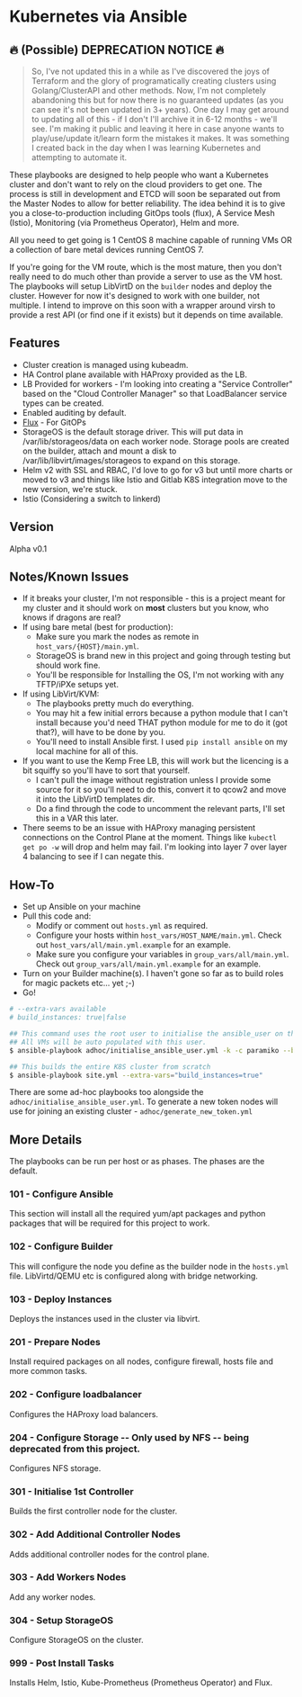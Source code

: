 # Kubernetes via Ansible

## 🔥 (Possible) DEPRECATION NOTICE 🔥
> So, I've not updated this in a while as I've discovered the joys of Terraform and the glory of programatically creating clusters using Golang/ClusterAPI and other methods. Now, I'm not completely abandoning this but for now there is no guaranteed updates (as you can see it's not been updated in 3+ years). One day I may get around to updating all of this - if I don't I'll archive it in 6-12 months - we'll see. I'm making it public and leaving it here in case anyone wants to play/use/update it/learn form the mistakes it makes. It was something I created back in the day when I was learning Kubernetes and attempting to automate it.

These playbooks are designed to help people who want a Kubernetes cluster and don't want to rely on the cloud providers to get one.
The process is still in development and ETCD will soon be separated out from the Master Nodes to allow for better reliability.
The idea behind it is to give you a close-to-production including GitOps tools (flux), A Service Mesh (Istio), Monitoring (via Prometheus Operator), Helm and more.  

All you need to get going is 1 CentOS 8 machine capable of running VMs OR a collection of bare metal devices running CentOS 7.

If you're going for the VM route, which is the most mature, then you don't really need to do much other than provide a server to use as the VM host.
The playbooks will setup LibVirtD on the `builder` nodes and deploy the cluster. However for now it's designed to work with one builder, not multiple.
I intend to improve on this soon with a wrapper around virsh to provide a rest API (or find one if it exists) but it depends on time available.

## Features
* Cluster creation is managed using kubeadm.
* HA Control plane available with HAProxy provided as the LB.
* LB Provided for workers - I'm looking into creating a "Service Controller" based on the "Cloud Controller Manager" so that LoadBalancer service types can be created.
* Enabled auditing by default.
* [Flux](https://github.com/fluxcd/flux) - For GitOPs
* StorageOS is the default storage driver. This will put data in /var/lib/storageos/data on each worker node.
  Storage pools are created on the builder, attach and mount a disk to /var/lib/libvirt/images/storageos to expand on this storage.
* Helm v2 with SSL and RBAC, I'd love to go for v3 but until more charts or moved to v3 and things like Istio and Gitlab K8S integration move to the new version, we're stuck.
* Istio (Considering a switch to linkerd)

## Version
Alpha v0.1

## Notes/Known Issues
* If it breaks your cluster, I'm not responsible - this is a project meant for my cluster and it should work on **most** 
clusters but you know, who knows if dragons are real?
* If using bare metal (best for production):
    * Make sure you mark the nodes as remote in `host_vars/{HOST}/main.yml`.
    * StorageOS is brand new in this project and going through testing but should work fine.
    * You'll be responsible for Installing the OS, I'm not working with any TFTP/iPXe setups yet.
* If using LibVirt/KVM:
    * The playbooks pretty much do everything.
    * You may hit a few initial errors because a python module that I can't 
    install because you'd need THAT python module for me to do it (got that?), will have to be done by you.
    * You'll need to install Ansible first. I used `pip install ansible` on my local machine for all of this.
* If you want to use the Kemp Free LB, this will work but the licencing is a bit squiffy so you'll have to sort that yourself.
  * I can't pull the image without registration unless I provide some source for it so you'll need to do this, convert it to qcow2 and move it into the LibVirtD templates dir.
  * Do a find through the code to uncomment the relevant parts, I'll set this in a VAR this later.  
* There seems to be an issue with HAProxy managing persistent connections on the Control Plane at the moment.
  Things like  `kubectl get po -w` will drop and helm may fail. I'm looking into layer 7 over layer 4 balancing to see if I can negate this.

## How-To
* Set up Ansible on your machine
* Pull this code and:
  * Modify or comment out `hosts.yml` as required.
  * Configure your hosts within `host_vars/HOST_NAME/main.yml`. Check out `host_vars/all/main.yml.example` for an example.
  * Make sure you configure your variables in `group_vars/all/main.yml`. Check out `group_vars/all/main.yml.example` for an example.
* Turn on your Builder machine(s). I haven't gone so far as to build roles for magic packets etc... yet ;-)
* Go!

```bash
# --extra-vars available
# build_instances: true|false

## This command uses the root user to initialise the ansible_user on the buidler node.
## All VMs will be auto populated with this user. 
$ ansible-playbook adhoc/initialise_ansible_user.yml -k -c paramiko --become --ask-become-pass --ask-pass -c paramiko

## This builds the entire K8S cluster from scratch
$ ansible-playbook site.yml --extra-vars="build_instances=true"
```

There are some ad-hoc playbooks too alongside the `adhoc/initialise_ansible_user.yml`.
To generate a new token nodes will use for joining an existing cluster - `adhoc/generate_new_token.yml`


## More Details
The playbooks can be run per host or as phases. The phases are the default.
### 101 - Configure Ansible 
This section will install all the required yum/apt packages and python packages that will be required for this project to work. 
### 102 - Configure Builder 
This will configure the node you define as the builder node in the ```hosts.yml``` file. LibVirtd/QEMU etc is configured along with bridge networking.
### 103 - Deploy Instances
Deploys the instances used in the cluster via libvirt.
### 201 - Prepare Nodes
Install required packages on all nodes, configure firewall, hosts file and more common tasks.
### 202 - Configure loadbalancer
Configures the HAProxy load balancers. 
### 204 - Configure Storage -- Only used by NFS -- being deprecated from this project.
Configures NFS storage. 
### 301 - Initialise 1st Controller
Builds the first controller node for the cluster.
### 302 - Add Additional Controller Nodes 
Adds additional controller nodes for the control plane.
### 303 - Add Workers Nodes 
Add any worker nodes.
### 304 - Setup StorageOS 
Configure StorageOS on the cluster.
### 999 - Post Install Tasks 
Installs Helm, Istio, Kube-Prometheus (Prometheus Operator) and Flux.

